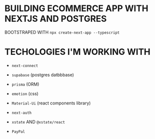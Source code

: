# BUILDING ECOMMERCE APP WITH NEXTJS AND POSTGRES

BOOTSTRAPED WITH `npx create-next-app --typescript`

# TECHOLOGIES I'M WORKING WITH

- `next-connect`

- `supabase` (postgres datbbbase)

- `prisma` (ORM)

- `emotion` (css)

- `Material-Ui` (react components library)

- `next-auth`

- `xstate` AND `@xstate/react`

- `PayPal`